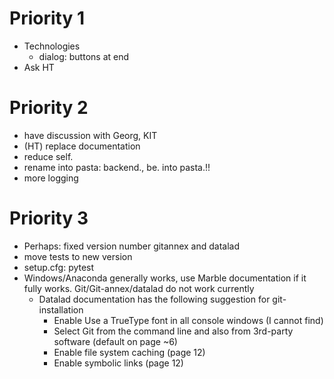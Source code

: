# Priority 1
- Technologies
  - dialog: buttons at end
- Ask HT

# Priority 2
- have discussion with Georg, KIT
- (HT) replace documentation
- reduce self.
- rename into pasta: backend., be. into pasta.!!
- more logging

# Priority 3
- Perhaps: fixed version number gitannex and datalad
- move tests to new version
- setup.cfg: pytest
- Windows/Anaconda generally works, use Marble documentation if it fully works. Git/Git-annex/datalad do not work currently
  - Datalad documentation has the following suggestion for git-installation
    - Enable Use a TrueType font in all console windows  (I cannot find)
    - Select Git from the command line and also from 3rd-party software (default on page ~6)
    - Enable file system caching (page 12)
    - Enable symbolic links (page 12)


